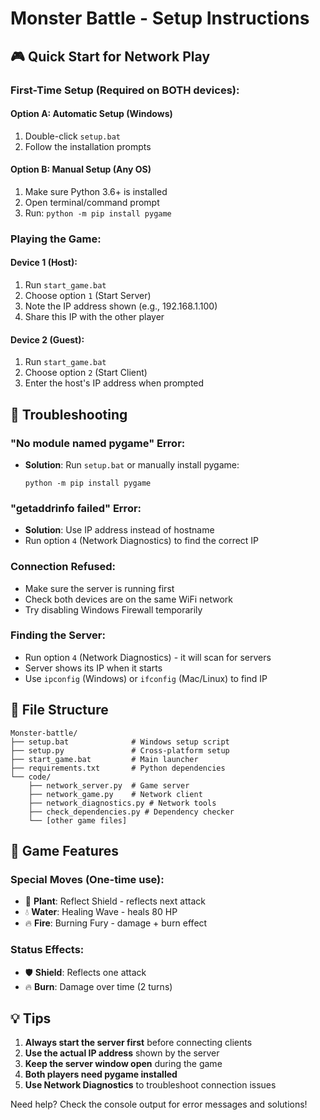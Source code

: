 # Monster Battle - Setup Instructions

## 🎮 Quick Start for Network Play

### First-Time Setup (Required on BOTH devices):

#### Option A: Automatic Setup (Windows)
1. Double-click `setup.bat`
2. Follow the installation prompts

#### Option B: Manual Setup (Any OS)
1. Make sure Python 3.6+ is installed
2. Open terminal/command prompt
3. Run: `python -m pip install pygame`

### Playing the Game:

#### Device 1 (Host):
1. Run `start_game.bat`
2. Choose option `1` (Start Server)
3. Note the IP address shown (e.g., 192.168.1.100)
4. Share this IP with the other player

#### Device 2 (Guest):
1. Run `start_game.bat` 
2. Choose option `2` (Start Client)
3. Enter the host's IP address when prompted

## 🔧 Troubleshooting

### "No module named pygame" Error:
- **Solution**: Run `setup.bat` or manually install pygame:
  ```
  python -m pip install pygame
  ```

### "getaddrinfo failed" Error:
- **Solution**: Use IP address instead of hostname
- Run option `4` (Network Diagnostics) to find the correct IP

### Connection Refused:
- Make sure the server is running first
- Check both devices are on the same WiFi network
- Try disabling Windows Firewall temporarily

### Finding the Server:
- Run option `4` (Network Diagnostics) - it will scan for servers
- Server shows its IP when it starts
- Use `ipconfig` (Windows) or `ifconfig` (Mac/Linux) to find IP

## 📁 File Structure

```
Monster-battle/
├── setup.bat              # Windows setup script
├── setup.py               # Cross-platform setup  
├── start_game.bat         # Main launcher
├── requirements.txt       # Python dependencies
└── code/
    ├── network_server.py  # Game server
    ├── network_game.py    # Network client
    ├── network_diagnostics.py # Network tools
    ├── check_dependencies.py # Dependency checker
    └── [other game files]
```

## 🎯 Game Features

### Special Moves (One-time use):
- 🌱 **Plant**: Reflect Shield - reflects next attack
- 💧 **Water**: Healing Wave - heals 80 HP
- 🔥 **Fire**: Burning Fury - damage + burn effect

### Status Effects:
- 🛡️ **Shield**: Reflects one attack
- 🔥 **Burn**: Damage over time (2 turns)

## 💡 Tips

1. **Always start the server first** before connecting clients
2. **Use the actual IP address** shown by the server
3. **Keep the server window open** during the game
4. **Both players need pygame installed**
5. **Use Network Diagnostics** to troubleshoot connection issues

Need help? Check the console output for error messages and solutions!